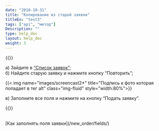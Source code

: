```yaml
---
date: "2018-10-31"
title: "Копирование из старой заявки"
titleEn: "test3"
tags: ["api", "метод"]
Description: ""
type: help_doc
layout: help_doc
weight: 3
---
```



{{<alert icon="hand-o-up" color="alert11-light" text="Используйте эту функцию, если вам нужно создать новую заявку на основе данных из старой заявки." close="false">}} 


а) Зайдите в <a href="https://my.fesco.com/requests" target="_blank">“Список заявок”</a>; <br/>
б) Найдите старую заявку и нажмите кнопку “Повторить”;

{{< img name="images/screencast2*" title="Подпись к фото которая попадает в тег alt" class="img-fluid" style="width:80%">}}
<br/>

в) Заполните все поля и нажмите на кнопку “Подать заявку”.


{{<alert icon="envelope" color="alert8-light" text="После отправки заявки вам будет отправлено уведомление с деталями заявки на почту. По желанию вы можете продолжать переписку, нажимая ОТВЕТИТЬ  на письмо заявки." close="false">}} 

<br/>
[Как заполнять поля заявки](/new_order/fields/)